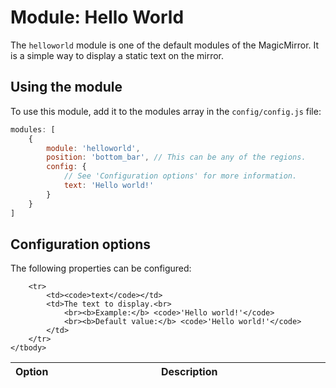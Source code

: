 # Module: Hello World
The `helloworld` module is one of the default modules of the MagicMirror. It is a simple way to display a static text on the mirror.
## Using the module

To use this module, add it to the modules array in the `config/config.js` file:
````javascript
modules: [
	{
		module: 'helloworld',
		position: 'bottom_bar',	// This can be any of the regions.
		config: {
			// See 'Configuration options' for more information.
			text: 'Hello world!'
		}
	}
]
````

## Configuration options

The following properties can be configured:


<table width="100%">
	<!-- why, markdown... -->
	<thead>
		<tr>
			<th>Option</th>
			<th width="100%">Description</th>
		</tr>
	<thead>
	<tbody>

		<tr>
			<td><code>text</code></td>
			<td>The text to display.<br>
				<br><b>Example:</b> <code>'Hello world!'</code>
				<br><b>Default value:</b> <code>'Hello world!'</code>
			</td>
		</tr>
	</tbody>
</table>
